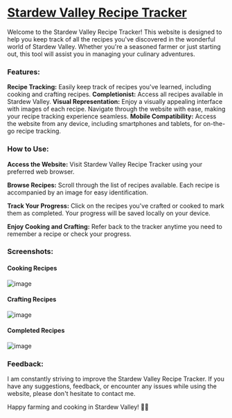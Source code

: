 # [Stardew Valley Recipe Tracker](https://malkochasan.github.io/Stardew-Valley-Recipe-Tracker/ "Stardew Valley Recipe Tracker")

Welcome to the Stardew Valley Recipe Tracker! This website is designed to help you keep track of all the recipes you've discovered in the wonderful world of Stardew Valley. Whether you're a seasoned farmer or just starting out, this tool will assist you in managing your culinary adventures.

### Features:
**Recipe Tracking:** Easily keep track of recipes you've learned, including cooking and crafting recipes.
**Completionist:** Access all recipes available in Stardew Valley.
**Visual Representation:** Enjoy a visually appealing interface with images of each recipe. Navigate through the website with ease, making your recipe tracking experience seamless.
**Mobile Compatibility:** Access the website from any device, including smartphones and tablets, for on-the-go recipe tracking.

### How to Use:
**Access the Website:** Visit Stardew Valley Recipe Tracker using your preferred web browser.

**Browse Recipes:** Scroll through the list of recipes available. Each recipe is accompanied by an image for easy identification.

**Track Your Progress:** Click on the recipes you've crafted or cooked to mark them as completed. Your progress will be saved locally on your device.

**Enjoy Cooking and Crafting:** Refer back to the tracker anytime you need to remember a recipe or check your progress.

### Screenshots:
#### Cooking Recipes
![image](https://github.com/MalkocHasan/Stardew-Valley-Recipe-Tracker/assets/126597322/25d95132-70a2-47b7-94ef-69b4e525c696)
#### Crafting Recipes
![image](https://github.com/MalkocHasan/Stardew-Valley-Recipe-Tracker/assets/126597322/b4f7df09-afc3-4957-8098-dd6df49fc8d9)
#### Completed Recipes
![image](https://github.com/MalkocHasan/Stardew-Valley-Recipe-Tracker/assets/126597322/d1991e1f-fa42-4e7c-a891-1a3055a453d8)




### Feedback:
I am constantly striving to improve the Stardew Valley Recipe Tracker. If you have any suggestions, feedback, or encounter any issues while using the website, please don't hesitate to contact me.

Happy farming and cooking in Stardew Valley! 🌾🍳

